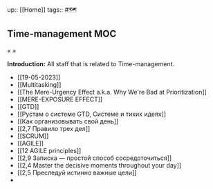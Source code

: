 up:: [[Home]]
tags:: #🗺️ 

## Time-management MOC
*«  »*

**Introduction:** All staff that is related to Time-management.

- [[19-05-2023]]
- [[Multitasking]]
- [[The Mere-Urgency Effect a.k.a. Why We're Bad at Prioritization]]
- [[MERE-EXPOSURE EFFECT]]
- [[GTD]]
- [[Рустам о системе GTD, Системе и тихих идеях]]
- [[Как организовывать свой день]]
- [[2,7 Правило трех дел]]
- [[SCRUM]]
- [[AGILE]]
- [[12 AGILE principles]]
- [[2,9 Записка — простой способ сосредоточиться]]
- [[2,4 Master the decisive moments throughout your day]]
- [[2,5 Преследуй истинно важные цели]]
- 